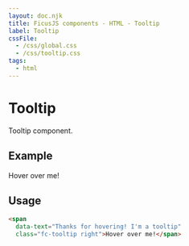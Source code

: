 ```yaml
---
layout: doc.njk
title: FicusJS components - HTML - Tooltip
label: Tooltip
cssFile: 
  - /css/global.css  
  - /css/tooltip.css
tags:
  - html
---
```

# Tooltip

Tooltip component.

## Example

<span
  data-text="Thanks for hovering! I'm a tooltip"
  class="fc-tooltip right">Hover over me!</span>

## Usage

```html
<span
  data-text="Thanks for hovering! I'm a tooltip"
  class="fc-tooltip right">Hover over me!</span>
```
